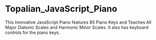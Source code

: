 # Topalian_JavaScript_Piano
This Innovative JavaScript Piano features 85 Piano Keys and Teaches All Major Diatonic Scales and Harmonic Minor Scales. It also has keyboard controls for the piano keys.
